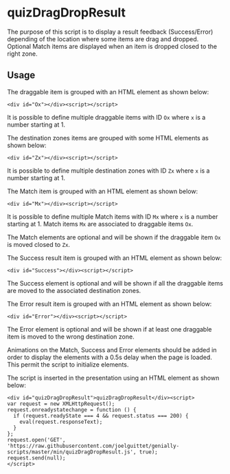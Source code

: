 # quizDragDropResult

The purpose of this script is to display a result feedback (Success/Error) depending of the location where some items are drag and dropped. Optional Match items are displayed when an item is dropped closed to the right zone.

## Usage

The draggable item is grouped with an HTML element as shown below:

```
<div id="Ox"></div><script></script>
```

It is possible to define multiple draggable items with ID `Ox` where `x` is a number starting at 1.

The destination zones items are grouped with some HTML elements as shown below:

```
<div id="Zx"></div><script></script>
```

It is possible to define multiple destination zones with ID `Zx` where `x` is a number starting at 1.

The Match item is grouped with an HTML element as shown below:

```
<div id="Mx"></div><script></script>
```

It is possible to define multiple Match items with ID `Mx` where `x` is a number starting at 1. Match items `Mx` are associated to draggable items `Ox`.

The Match elements are optional and will be shown if the draggable item `Ox` is moved closed to `Zx`.

The Success result item is grouped with an HTML element as shown below:

```
<div id="Success"></div><script></script>
```

The Success element is optional and will be shown if all the draggable items are moved to the associated destination zones.

The Error result item is grouped with an HTML element as shown below:

```
<div id="Error"></div><script></script>
```

The Error element is optional and will be shown if at least one draggable item is moved to the wrong destination zone.

Animations on the Match, Success and Error elements should be added in order to display the elements with a 0.5s delay when the page is loaded. This permit the script to initialize elements.

The script is inserted in the presentation using an HTML element as shown below:

```
<div id="quizDragDropResult">quizDragDropResult</div><script>
var request = new XMLHttpRequest();
request.onreadystatechange = function () {
  if (request.readyState === 4 && request.status === 200) {
    eval(request.responseText);
  }
};
request.open('GET', 'https://raw.githubusercontent.com/joelguittet/genially-scripts/master/min/quizDragDropResult.js', true);
request.send(null);
</script>
```
